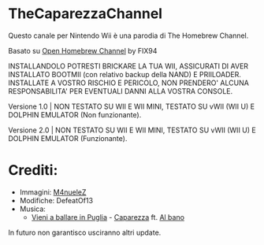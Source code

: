 # TheCaparezzaChannel
Questo canale per Nintendo Wii è una parodia di The Homebrew Channel.

Basato su [Open Homebrew Channel](https://github.com/FIX94/hbc) by FIX94

INSTALLANDOLO POTRESTI BRICKARE LA TUA WII, ASSICURATI DI AVER INSTALLATO BOOTMII (con relativo backup della NAND) E PRIILOADER.
INSTALLATE A VOSTRO RISCHIO E PERICOLO, NON PRENDERO' ALCUNA RESPONSABILITA' PER EVENTUALI DANNI ALLA VOSTRA CONSOLE.

Versione 1.0 | NON TESTATO SU WII E WII MINI, TESTATO SU vWII (WII U) E DOLPHIN EMULATOR (Non funzionante).

Versione 2.0 | NON TESTATO SU WII E WII MINI, TESTATO SU vWII (WII U) E DOLPHIN EMULATOR (Funzionante).

# Crediti:
  - Immagini: [M4nueleZ](https://github.com/M4nueleZ)
  - Modifiche: DefeatOf13
  - Musica:
      - [Vieni a ballare in Puglia](https://www.youtube.com/watch?v=EDCHk6JhFzQ) - [Caparezza](https://www.youtube.com/@CaparezzaVEVO) ft. [Al bano](https://www.youtube.com/channel/UCVmRM-SzS6WhvWTImlNjvYQ)

In futuro non garantisco usciranno altri update.
